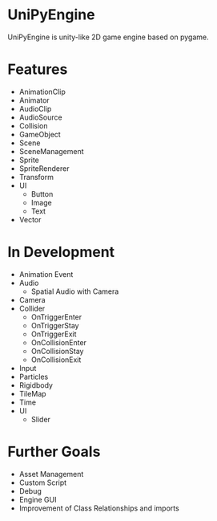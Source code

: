 # UniPyEngine
UniPyEngine is unity-like 2D game engine based on pygame.

# Features
- AnimationClip
- Animator
- AudioClip
- AudioSource
- Collision
- GameObject
- Scene
- SceneManagement
- Sprite
- SpriteRenderer
- Transform
- UI
    - Button
    - Image
    - Text
- Vector

# In Development
- Animation Event
- Audio
    - Spatial Audio with Camera
- Camera
- Collider
    - OnTriggerEnter
    - OnTriggerStay
    - OnTriggerExit
    - OnCollisionEnter
    - OnCollisionStay
    - OnCollisionExit
- Input
- Particles
- Rigidbody
- TileMap
- Time
- UI
    - Slider

# Further Goals
- Asset Management
- Custom Script
- Debug
- Engine GUI
- Improvement of Class Relationships and imports
